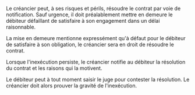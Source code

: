 Le créancier peut, à ses risques et périls, résoudre le contrat par voie de notification. Sauf urgence, il doit préalablement mettre en demeure le débiteur défaillant de satisfaire à son engagement dans un délai raisonnable.

La mise en demeure mentionne expressément qu'à défaut pour le débiteur de satisfaire à son obligation, le créancier sera en droit de résoudre le contrat.

Lorsque l'inexécution persiste, le créancier notifie au débiteur la résolution du contrat et les raisons qui la motivent.

Le débiteur peut à tout moment saisir le juge pour contester la résolution. Le créancier doit alors prouver la gravité de l'inexécution.
